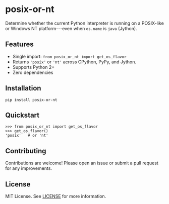 # posix-or-nt

Determine whether the current Python interpreter is running on a POSIX-like or Windows NT platform---even when `os.name` is `java` (Jython).

## Features

-   Single import: `from posix_or_nt import get_os_flavor`
-   Returns `'posix'` or `'nt'` across CPython, PyPy, and Jython.
-   Supports Python 2+
-   Zero dependencies

## Installation

```
pip install posix-or-nt
```

## Quickstart

```
>>> from posix_or_nt import get_os_flavor
>>> get_os_flavor()
'posix'   # or 'nt'
```

## Contributing

Contributions are welcome! Please open an issue or submit a pull request for any improvements.

## License

MIT License. See [LICENSE](LICENSE) for more information.
